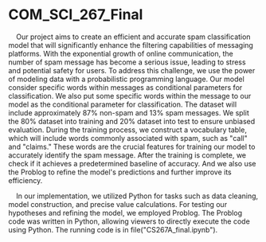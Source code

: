 # COM_SCI_267_Final

&nbsp;&nbsp;&nbsp;&nbsp;Our project aims to create an efficient and accurate spam classification model that will significantly enhance the filtering capabilities of messaging platforms. With the exponential growth of online communication, the number of spam message has become a serious issue, leading to stress and potential safety for users. To address this challenge, we use the power of modeling data with a probabilistic programming language. Our model consider specific words within messages as conditional parameters for classification. We also put some specific words within the message to our model as the conditional parameter for classification. The dataset will include approximately 87\% non-spam and 13\% spam messages. We split the 80\% dataset into training and 20\% dataset into test to ensure unbiased evaluation. During the training process, we construct a vocabulary table, which will include words commonly associated with spam, such as "call" and "claims." These words are the crucial features for training our model to accurately identify the spam message. After the training is complete, we check if it achieves a predetermined baseline of accuracy. And we also use the Problog to refine the model's predictions and further improve its efficiency.

&nbsp;&nbsp;&nbsp;&nbsp;In our implementation, we utilized Python for tasks such as data cleaning, model construction, and precise value calculations. For testing our hypotheses and refining the model, we employed Problog. The Problog code was written in Python, allowing viewers to directly execute the code using Python. The running code is in file("CS267A_final.ipynb").

